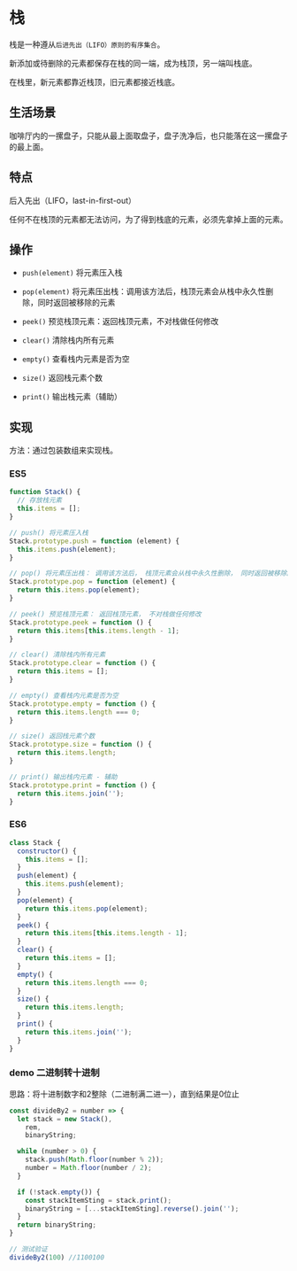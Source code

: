 # 栈

栈是一种遵从`后进先出（LIFO）原则的有序集合`。

新添加或待删除的元素都保存在栈的同一端，成为栈顶，另一端叫栈底。

在栈里，新元素都靠近栈顶，旧元素都接近栈底。

## 生活场景

咖啡厅内的一摞盘子，只能从最上面取盘子，盘子洗净后，也只能落在这一摞盘子的最上面。

## 特点

后入先出（LIFO，last-in-first-out）

任何不在栈顶的元素都无法访问，为了得到栈底的元素，必须先拿掉上面的元素。

## 操作

- `push(element)` 将元素压入栈

- `pop(element)` 将元素压出栈：调用该方法后，栈顶元素会从栈中永久性删除，同时返回被移除的元素

- `peek()` 预览栈顶元素：返回栈顶元素，不对栈做任何修改

- `clear()` 清除栈内所有元素

- `empty()` 查看栈内元素是否为空

- `size()` 返回栈元素个数

- `print()` 输出栈元素（辅助）

## 实现

方法：通过包装数组来实现栈。

### ES5

```JavaScript
function Stack() {
  // 存放栈元素
  this.items = [];
}

// push() 将元素压入栈
Stack.prototype.push = function (element) {
  this.items.push(element);
}

// pop() 将元素压出栈： 调用该方法后， 栈顶元素会从栈中永久性删除， 同时返回被移除的元素
Stack.prototype.pop = function (element) {
  return this.items.pop(element);
}

// peek() 预览栈顶元素： 返回栈顶元素， 不对栈做任何修改
Stack.prototype.peek = function () {
  return this.items[this.items.length - 1];
}

// clear() 清除栈内所有元素
Stack.prototype.clear = function () {
  return this.items = [];
}

// empty() 查看栈内元素是否为空
Stack.prototype.empty = function () {
  return this.items.length === 0;
}

// size() 返回栈元素个数
Stack.prototype.size = function () {
  return this.items.length;
}

// print() 输出栈内元素 - 辅助
Stack.prototype.print = function () {
  return this.items.join('');
}
```

### ES6

```JavaScript
class Stack {
  constructor() {
    this.items = [];
  }
  push(element) {
    this.items.push(element);
  }
  pop(element) {
    return this.items.pop(element);
  }
  peek() {
    return this.items[this.items.length - 1];
  }
  clear() {
    return this.items = [];
  }
  empty() {
    return this.items.length === 0;
  }
  size() {
    return this.items.length;
  }
  print() {
    return this.items.join('');
  }
}
```

### demo 二进制转十进制

思路：将十进制数字和2整除（二进制满二进一），直到结果是0位止

```JavaScript
const divideBy2 = number => {
  let stack = new Stack(),
    rem,
    binaryString;

  while (number > 0) {
    stack.push(Math.floor(number % 2));
    number = Math.floor(number / 2);
  }

  if (!stack.empty()) {
    const stackItemSting = stack.print();
    binaryString = [...stackItemSting].reverse().join('');
  }
  return binaryString;
}

// 测试验证
divideBy2(100) //1100100
```







